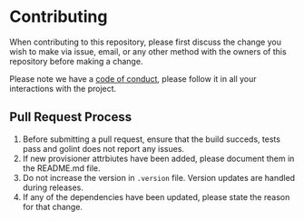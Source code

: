 # Contributing

When contributing to this repository, please first discuss the change you wish to make via issue,
email, or any other method with the owners of this repository before making a change. 

Please note we have a [code of conduct](https://github.com/alexkreidler/terraform-provisioner-ansible/blob/master/CODE_OF_CONDUCT.md), please follow it in all your interactions with the project.

## Pull Request Process

1. Before submitting a pull request, ensure that the build succeds, tests pass and golint does not report any issues.
2. If new provisioner attrbiutes have been added, please document them in the README.md file.
3. Do not increase the version in `.version` file. Version updates are handled during releases.
4. If any of the dependencies have been updated, please state the reason for that change.
